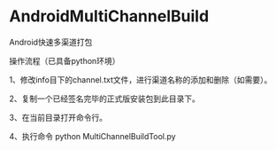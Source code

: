 # AndroidMultiChannelBuild
Android快速多渠道打包

操作流程（已具备python环境）

1、修改info目下的channel.txt文件，进行渠道名称的添加和删除（如需要）。

2、复制一个已经签名完毕的正式版安装包到此目录下。

3、在当前目录打开命令行。

4、执行命令 python MultiChannelBuildTool.py

